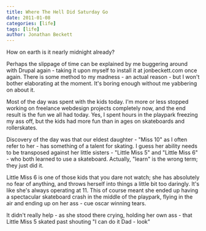 ```yaml
---
title: Where The Hell Did Saturday Go
date: 2011-01-08
categories: [life]
tags: [life]
author: Jonathan Beckett
---
```


How on earth is it nearly midnight already?

Perhaps the slippage of time can be explained by me buggering around with Drupal again - taking it upon myself to install it at jonbeckett.com once again. There is some method to my madness - an actual reason - but I won't bother elaborating at the moment. It's boring enough without me yabbering on about it.

Most of the day was spent with the kids today. I'm more or less stopped working on freelance webdesign projects completely now, and the end result is the fun we all had today. Yes, I spent hours in the playpark freezing my ass off, but the kids had more fun than in ages on skateboards and rollerskates.

Discovery of the day was that our eldest daughter - "Miss 10" as I often refer to her - has something of a talent for skating. I guess her ability needs to be transposed against her little sisters - "Little Miss 5" and "Little Miss 6" - who both learned to use a skateboard. Actually, "learn" is the wrong term; they just did it.

Little Miss 6 is one of those kids that you dare not watch; she has absolutely no fear of anything, and throws herself into things a little bit too daringly. It's like she's always operating at 11. This of course meant she ended up having a spectacular skateboard crash in the middle of the playpark, flying in the air and ending up on her ass - cue oscar winning tears.

It didn't really help - as she stood there crying, holding her own ass - that Little Miss 5 skated past shouting "I can do it Dad - look"